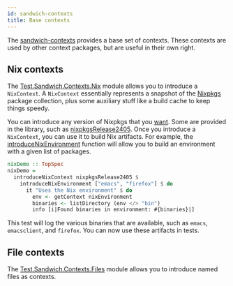 ```yaml
---
id: sandwich-contexts
title: Base contexts
---
```


The [sandwich-contexts](https://hackage.haskell.org/package/sandwich-contexts) provides a base set of contexts. These contexts are used by other context packages, but are useful in their own right.

## Nix contexts

The [Test.Sandwich.Contexts.Nix](https://hackage.haskell.org/package/sandwich-contexts/docs/Test-Sandwich-Contexts-Nix.html) module allows you to introduce a `NixContext`. A `NixContext` essentially represents a snapshot of the [Nixpkgs](https://github.com/NixOS/nixpkgs) package collection, plus some auxiliary stuff like a build cache to keep things speedy.

You can introduce any version of Nixpkgs that you [want](https://hackage.haskell.org/package/sandwich-contexts/docs/Test-Sandwich-Contexts-Nix.html#t:NixpkgsDerivation). Some are provided in the library, such as [nixpkgsRelease2405](https://hackage.haskell.org/package/sandwich-contexts/docs/Test-Sandwich-Contexts-Nix.html#v:nixpkgsRelease2405). Once you introduce a `NixContext`, you can use it to build Nix artifacts. For example, the [introduceNixEnvironment](https://hackage.haskell.org/package/sandwich-contexts-0.3.0.1/docs/Test-Sandwich-Contexts-Nix.html#v:introduceNixEnvironment) function will allow you to build an environment with a given list of packages.

```haskell title="https://github.com/codedownio/sandwich/blob/master/demos/demo-nix/app/Main.hs"p
nixDemo :: TopSpec
nixDemo =
  introduceNixContext nixpkgsRelease2405 $
    introduceNixEnvironment ["emacs", "firefox"] $ do
      it "Uses the Nix environment" $ do
        env <- getContext nixEnvironment
        binaries <- listDirectory (env </> "bin")
        info [i|Found binaries in environment: #{binaries}|]
```

This test will log the various binaries that are available, such as `emacs`, `emacsclient`, and `firefox`. You can now use these artifacts in tests.

## File contexts

The [Test.Sandwich.Contexts.Files](https://hackage.haskell.org/package/sandwich-contexts/docs/Test-Sandwich-Contexts-Files.html) module allows you to introduce named files as contexts.
